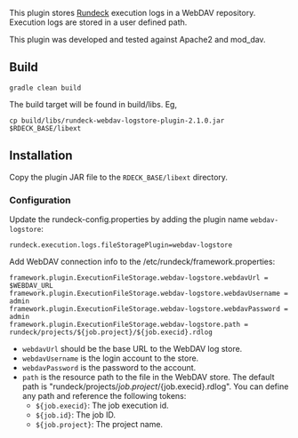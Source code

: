 
This plugin stores [Rundeck](https://github.com/rundeck/rundeck)
execution logs in a WebDAV repository.
Execution logs are stored in a user defined path.

This plugin was developed and tested against Apache2 and mod_dav.

## Build

    gradle clean build

The build target will be found in build/libs. Eg,

    cp build/libs/rundeck-webdav-logstore-plugin-2.1.0.jar $RDECK_BASE/libext

## Installation

Copy the plugin JAR file to the `RDECK_BASE/libext` directory.

### Configuration

Update the rundeck-config.properties by adding the plugin name `webdav-logstore`:

    rundeck.execution.logs.fileStoragePlugin=webdav-logstore


Add WebDAV connection info to the /etc/rundeck/framework.properties:

    framework.plugin.ExecutionFileStorage.webdav-logstore.webdavUrl = $WEBDAV_URL
    framework.plugin.ExecutionFileStorage.webdav-logstore.webdavUsername = admin
    framework.plugin.ExecutionFileStorage.webdav-logstore.webdavPassword = admin
    framework.plugin.ExecutionFileStorage.webdav-logstore.path = rundeck/projects/${job.project}/${job.execid}.rdlog


* `webdavUrl` should be the base URL to the WebDAV log store.
* `webdavUsername` is the login account to the store.
* `webdavPassword` is the password to the account.
* `path` is the resource path to the file in the WebDAV store. The default path is "rundeck/projects/${job.project}/${job.execid}.rdlog". You can define any path and reference the following tokens:
  * `${job.execid}`: The job execution id.
  * `${job.id}`: The job ID.
  * `${job.project}`: The project name.
